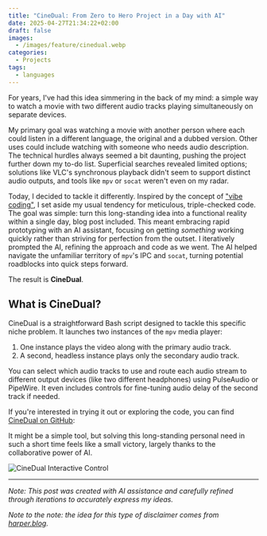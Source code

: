 ```yaml
---
title: "CineDual: From Zero to Hero Project in a Day with AI"
date: 2025-04-27T21:34:22+02:00
draft: false
images:
  - /images/feature/cinedual.webp
categories:
  - Projects
tags:
  - languages
---
```


For years, I've had this idea simmering in the back of my mind: a simple way to watch a movie with two different audio tracks playing simultaneously on separate devices.

<!--more-->

My primary goal was watching a movie with another person where each could listen in a different language, the original and a dubbed version. Other uses could include watching with someone who needs audio description. The technical hurdles always seemed a bit daunting, pushing the project further down my to-do list. Superficial searches revealed limited options; solutions like VLC's synchronous playback didn't seem to support distinct audio outputs, and tools like `mpv` or `socat` weren't even on my radar.

Today, I decided to tackle it differently. Inspired by the concept of ["vibe coding"](https://simonwillison.net/2025/Mar/19/vibe-coding/), I set aside my usual tendency for meticulous, triple-checked code. The goal was simple: turn this long-standing idea into a functional reality within a single day, blog post included. This meant embracing rapid prototyping with an AI assistant, focusing on getting *something* working quickly rather than striving for perfection from the outset. I iteratively prompted the AI, refining the approach and code as we went. The AI helped navigate the unfamiliar territory of `mpv`'s IPC and `socat`, turning potential roadblocks into quick steps forward.

The result is **CineDual**.

## What is CineDual?

CineDual is a straightforward Bash script designed to tackle this specific niche problem. It launches two instances of the `mpv` media player:

1.  One instance plays the video along with the primary audio track.
2.  A second, headless instance plays only the secondary audio track.

You can select which audio tracks to use and route each audio stream to different output devices (like two different headphones) using PulseAudio or PipeWire. It even includes controls for fine-tuning audio delay of the second track if needed.

If you're interested in trying it out or exploring the code, you can find [CineDual on GitHub](https://github.com/simgunz/cinedual):

It might be a simple tool, but solving this long-standing personal need in such a short time feels like a small victory, largely thanks to the collaborative power of AI.

![CineDual Interactive Control](/images/cinedual-interactive-control.png)

---

*Note: This post was created with AI assistance and carefully refined through iterations to accurately express my ideas.*

*Note to the note: the idea for this type of disclaimer comes from [harper.blog](https://harper.blog).*